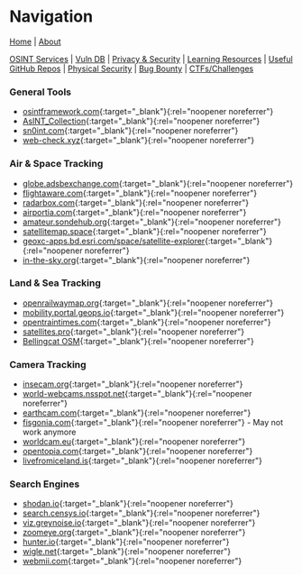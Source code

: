 # Navigation
[Home](index.md) | [About](about.md)

[OSINT Services](osint-services.md) | [Vuln DB](vuln-db.md) | [Privacy & Security](privacy-security.md) | [Learning Resources](learning-resources.md) | [Useful GitHub Repos](useful-github-repos.md) | [Physical Security](physical-security.md) | [Bug Bounty](bug-bounty.md) | [CTFs/Challenges](ctfs-challenges.md)

### General Tools
* [osintframework.com](https://osintframework.com/){:target="_blank"}{:rel="noopener noreferrer"}
* [AsINT_Collection](https://start.me/p/b5Aow7/asint_collection){:target="_blank"}{:rel="noopener noreferrer"}
* [sn0int.com](https://sn0int.com/){:target="_blank"}{:rel="noopener noreferrer"}
* [web-check.xyz](https://web-check.xyz/){:target="_blank"}{:rel="noopener noreferrer"}

### Air & Space Tracking
* [globe.adsbexchange.com](https://globe.adsbexchange.com/){:target="_blank"}{:rel="noopener noreferrer"}
* [flightaware.com](https://www.flightaware.com/live/){:target="_blank"}{:rel="noopener noreferrer"}
* [radarbox.com](https://www.radarbox.com/){:target="_blank"}{:rel="noopener noreferrer"}
* [airportia.com](https://www.airportia.com/){:target="_blank"}{:rel="noopener noreferrer"}
* [amateur.sondehub.org](https://amateur.sondehub.org/){:target="_blank"}{:rel="noopener noreferrer"}
* [satellitemap.space](https://satellitemap.space/){:target="_blank"}{:rel="noopener noreferrer"}
* [geoxc-apps.bd.esri.com/space/satellite-explorer](https://geoxc-apps.bd.esri.com/space/satellite-explorer/){:target="_blank"}{:rel="noopener noreferrer"}
* [in-the-sky.org](https://in-the-sky.org/satmap_worldmap.php){:target="_blank"}{:rel="noopener noreferrer"}

### Land & Sea Tracking
* [openrailwaymap.org](https://www.openrailwaymap.org/){:target="_blank"}{:rel="noopener noreferrer"}
* [mobility.portal.geops.io](https://mobility.portal.geops.io/){:target="_blank"}{:rel="noopener noreferrer"}
* [opentraintimes.com](https://www.opentraintimes.com/maps){:target="_blank"}{:rel="noopener noreferrer"}
* [satellites.pro](https://satellites.pro/){:target="_blank"}{:rel="noopener noreferrer"}
* [Bellingcat OSM](https://osm-search.bellingcat.com/){:target="_blank"}{:rel="noopener noreferrer"}

### Camera Tracking
* [insecam.org](http://www.insecam.org/){:target="_blank"}{:rel="noopener noreferrer"}
* [world-webcams.nsspot.net](https://world-webcams.nsspot.net/){:target="_blank"}{:rel="noopener noreferrer"}
* [earthcam.com](https://www.earthcam.com/){:target="_blank"}{:rel="noopener noreferrer"}
* [fisgonia.com](https://www.fisgonia.com/){:target="_blank"}{:rel="noopener noreferrer"} - May not work anymore
* [worldcam.eu](https://worldcam.eu/){:target="_blank"}{:rel="noopener noreferrer"}
* [opentopia.com](https://www.opentopia.com/hiddencam.php){:target="_blank"}{:rel="noopener noreferrer"}
* [livefromiceland.is](https://www.livefromiceland.is/){:target="_blank"}{:rel="noopener noreferrer"}

### Search Engines
* [shodan.io](https://www.shodan.io/){:target="_blank"}{:rel="noopener noreferrer"}
* [search.censys.io](https://search.censys.io/){:target="_blank"}{:rel="noopener noreferrer"}
* [viz.greynoise.io](https://viz.greynoise.io/){:target="_blank"}{:rel="noopener noreferrer"}
* [zoomeye.org](https://www.zoomeye.org/){:target="_blank"}{:rel="noopener noreferrer"}
* [hunter.io](https://hunter.io/){:target="_blank"}{:rel="noopener noreferrer"}
* [wigle.net](https://wigle.net/){:target="_blank"}{:rel="noopener noreferrer"}
* [webmii.com](https://webmii.com/){:target="_blank"}{:rel="noopener noreferrer"}
